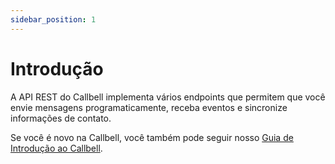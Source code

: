 ```yaml
---
sidebar_position: 1
---
```


# Introdução

A API REST do Callbell implementa vários endpoints que permitem que você envie mensagens programaticamente, receba eventos e sincronize informações de contato.

Se você é novo na Callbell, você também pode seguir nosso [Guia de Introdução ao Callbell](/).
